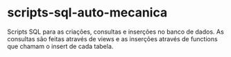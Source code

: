 # scripts-sql-auto-mecanica
Scripts SQL para as criações, consultas e inserções no banco de dados. As consultas são feitas através de views e as inserções através de functions que chamam o insert de cada tabela.
